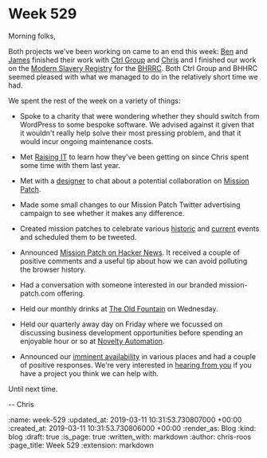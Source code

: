 Week 529
========

Morning folks,

Both projects we've been working on came to an end this week: [Ben][ben-griffiths] and [James][james-mead] finished their work with [Ctrl Group][ctrl-group] and [Chris][chris-lowis] and I finished our work on the [Modern Slavery Registry][modern-slavery-registry] for the [BHRRC][bhrrc]. Both Ctrl Group and BHHRC seemed pleased with what we managed to do in the relatively short time we had.

We spent the rest of the week on a variety of things:

* Spoke to a charity that were wondering whether they should switch from WordPress to some bespoke software. We advised against it given that it wouldn't really help solve their most pressing problem, and that it would incur ongoing maintenance costs.

* Met [Raising IT][raising-it] to learn how they've been getting on since Chris spent some time with them last year.

* Met with a [designer][graphicmaker] to chat about a potential collaboration on [Mission Patch][mission-patch].

* Made some small changes to our Mission Patch Twitter advertising campaign to see whether it makes any difference.

* Created mission patches to celebrate various [historic][mission-patch-bbc-colour] and [current][mission-patch-int-womens-day] events and scheduled them to be tweeted.

* Announced [Mission Patch on Hacker News][hacker-news-mission-patch]. It received a couple of positive comments and a useful tip about how we can avoid polluting the browser history.

* Had a conversation with someone interested in our branded mission-patch.com offering.

* Held our monthly drinks at [The Old Fountain][old-fountain] on Wednesday.

* Held our quarterly away day on Friday where we focussed on discussing business development opportunities before spending an enjoyable hour or so at [Novelty Automation][novelty-automation].

* Announced our [imminent availability][available-to-hire] in various places and had a couple of positive responses. We're very interested in [hearing from you][contact-us] if you have a project you think we can help with.

Until next time.

-- Chris

[available-to-hire]: /available-to-hire-from-march-2019
[ben-griffiths]: /ben-griffiths
[bhrrc]: https://www.business-humanrights.org/
[chris-lowis]: /chris-lowis
[contact-us]: /contact
[ctrl-group]: https://www.ctrl-group.com/
[graphicmaker]: http://graphicmaker.london/
[hacker-news-mission-patch]: https://news.ycombinator.com/item?id=19301523
[james-mead]: /james-mead
[mission-patch]: https://mission-patch.com/
[mission-patch-bbc-colour]: https://twitter.com/mission_patches/status/1103596149196369921
[mission-patch-int-womens-day]: https://twitter.com/mission_patches/status/1103958540408958976
[modern-slavery-registry]: http://www.modernslaveryregistry.org/
[novelty-automation]: http://www.novelty-automation.com/
[old-fountain]: https://twitter.com/oldfountainales
[raising-it]: https://www.raisingit.com/

:name: week-529
:updated_at: 2019-03-11 10:31:53.730807000 +00:00
:created_at: 2019-03-11 10:31:53.730806000 +00:00
:render_as: Blog
:kind: blog
:draft: true
:is_page: true
:written_with: markdown
:author: chris-roos
:page_title: Week 529
:extension: markdown
